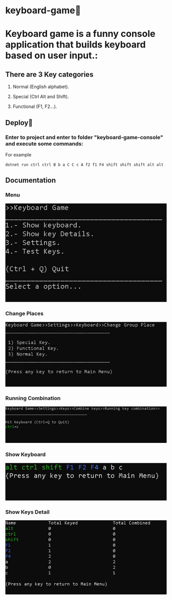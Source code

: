 ﻿# keyboard-game🚀

# Keyboard game is a funny console application that builds keyboard based on user input.:

## There are 3 Key categories 

1. Normal (English alphabet).

2. Special (Ctrl Alt and Shift).

3. Functional (F1, F2…).

## Deploy🚀

### Enter to project and enter to folder "keyboard-game-console" and execute some commands:

For example

```
dotnet run ctrl ctrl B b a C C c A f2 f1 F4 shift shift shift alt alt
```

## Documentation

### Menu

<p align="center">
  <img src="documentation/main-menu.jpg">
</p>

### Change Places

<p align="center">
  <img src="documentation/change-places.jpg">
</p>

### Running Combination

<p align="center">
  <img src="documentation/running-combination.jpg">
</p>

### Show Keyboard

<p align="center">
  <img src="documentation/show-keyboard.jpg">
</p>

### Show Keys Detail

<p align="center">
  <img src="documentation/show-key-details.jpg">
</p>
